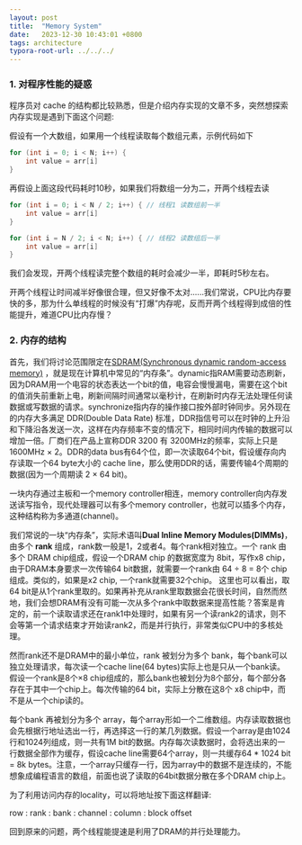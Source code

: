 ```yaml
---
layout: post
title:  "Memory System"
date:   2023-12-30 10:43:01 +0800
tags: architecture
typora-root-url: ../../../
---
```




### 1. 对程序性能的疑惑

程序员对 cache 的结构都比较熟悉，但是介绍内存实现的文章不多，突然想探索内存实现是遇到下面这个问题:


假设有一个大数组，如果用一个线程读取每个数组元素，示例代码如下

```c++
for (int i = 0; i < N; i++) {
    int value = arr[i]
}
```

再假设上面这段代码耗时10秒，如果我们将数组一分为二，开两个线程去读

```c++
for (int i = 0; i < N / 2; i++) { // 线程1 读数组前一半
    int value = arr[i]
}

for (int i = N / 2; i < N; i++) { // 线程2 读数组后一半
    int value = arr[i]
}
```

我们会发现，开两个线程读完整个数组的耗时会减少一半，即耗时5秒左右。

开两个线程让时间减半好像很合理，但又好像不太对......我们常说，CPU比内存要快的多，那为什么单线程的时候没有“打爆”内存呢，反而开两个线程得到成倍的性能提升，难道CPU比内存慢？

### 2. 内存的结构

首先，我们将讨论范围限定在[SDRAM(Synchronous dynamic random-access memory)](https://en.wikipedia.org/wiki/Synchronous_dynamic_random-access_memory) ，就是现在计算机中常见的“内存条”。dynamic指RAM需要动态刷新，因为DRAM用一个电容的状态表达一个bit的值，电容会慢慢漏电，需要在这个bit的值消失前重新上电，刷新间隔时间通常以毫秒计，在刷新时内存无法处理任何读数据或写数据的请求。synchronize指内存的操作接口按外部时钟同步。另外现在的内存大多满足 DDR(Double Data Rate) 标准，DDR指信号可以在时钟的上升沿和下降沿各发送一次，这样在内存频率不变的情况下，相同时间内传输的数据可以增加一倍。厂商们在产品上宣称DDR 3200 有 3200MHz的频率，实际上只是1600MHz × 2。DDR的data bus有64个位，即一次读取64个bit，假设缓存向内存读取一个64 byte大小的 cache line，那么使用DDR的话，需要传输4个周期的数据(因为一个周期读 2 × 64 bit)。



一块内存通过主板和一个memory controller相连，memory controller向内存发送读写指令，现代处理器可以有多个memory controller，也就可以插多个内存，这种结构称为多通道(channel)。

我们常说的一块“内存条”，实际术语叫**Dual Inline Memory Modules(DIMMs)**，由多个 **rank** 组成，rank数一般是1，2或者4。每个rank相对独立。一个 rank 由多个 DRAM chip组成，假设一个DRAM chip 的数据宽度为 8bit，写作x8 chip，由于DRAM本身要求一次传输64 bit数据，就需要一个rank由 64 ÷ 8 = 8个 chip组成。类似的，如果是x2 chip, 一个rank就需要32个chip。 这里也可以看出，取64 bit是从1个rank里取的。如果再补充从rank里取数据会花很长时间，自然而然地，我们会想DRAM有没有可能一次从多个rank中取数据来提高性能？答案是肯定的，前一个读取请求还在rank1中处理时，如果有另一个读rank2的请求，则不会等第一个请求结束才开始读rank2，而是并行执行，非常类似CPU中的多核处理。

然而rank还不是DRAM中的最小单位，rank 被划分为多个 bank，每个bank可以独立处理请求，每次读一个cache line(64 bytes)实际上也是只从一个bank读。假设一个rank是8个×8 chip组成的，那么bank也被划分为8个部分，每个部分各存在于其中一个chip上。每次传输的64 bit，实际上分散在这8个 x8 chip中，而不是从一个chip读的。

每个bank 再被划分为多个 array，每个array形如一个二维数组。内存读取数据也会先根据行地址选出一行，再选择这一行的某几列数据。假设一个array是由1024行和1024列组成，则一共有1M bit的数据。内存每次读数据时，会将选出来的一行数据全部作为缓存，假设cache line需要64个array，则一共缓存64 * 1024 bit = 8k bytes。注意，一个array只缓存一行，因为array中的数据不是连续的，不能想象成编程语言的数组，前面也说了读取的64bit数据分散在多个DRAM chip上。

为了利用访问内存的locality，可以将地址按下面这样翻译:

row : rank : bank : channel : column : block offset



回到原来的问题，两个线程能提速是利用了DRAM的并行处理能力。

